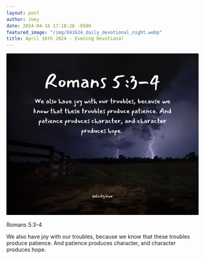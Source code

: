 ```yaml
---
layout: post
author: Joey
date: 2024-04-16 17:18:28 -0500
featured_image: "/img/041624_daily_devotional_night.webp"
title: April 16th 2024 - Evening Devotional
---
```


[![April 16th 2024 - Evening Devotional](/img/041624_daily_devotional_night.webp)](/img/041624_daily_devotional_night.webp)

Romans 5:3-4

We also have joy with our troubles, because we know that these troubles produce patience. And patience produces character, and character produces hope. 